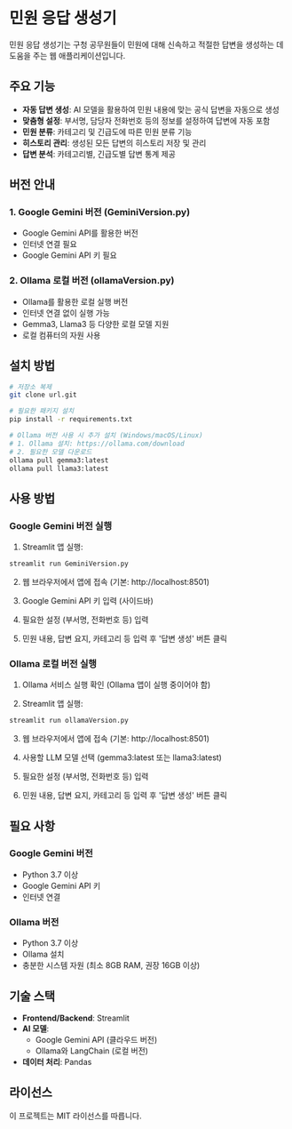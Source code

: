 # 민원 응답 생성기

민원 응답 생성기는 구청 공무원들이 민원에 대해 신속하고 적절한 답변을 생성하는 데 도움을 주는 웹 애플리케이션입니다.

## 주요 기능

- **자동 답변 생성**: AI 모델을 활용하여 민원 내용에 맞는 공식 답변을 자동으로 생성
- **맞춤형 설정**: 부서명, 담당자 전화번호 등의 정보를 설정하여 답변에 자동 포함
- **민원 분류**: 카테고리 및 긴급도에 따른 민원 분류 기능
- **히스토리 관리**: 생성된 모든 답변의 히스토리 저장 및 관리
- **답변 분석**: 카테고리별, 긴급도별 답변 통계 제공

## 버전 안내

### 1. Google Gemini 버전 (GeminiVersion.py)
- Google Gemini API를 활용한 버전
- 인터넷 연결 필요
- Google Gemini API 키 필요

### 2. Ollama 로컬 버전 (ollamaVersion.py)
- Ollama를 활용한 로컬 실행 버전
- 인터넷 연결 없이 실행 가능
- Gemma3, Llama3 등 다양한 로컬 모델 지원
- 로컬 컴퓨터의 자원 사용

## 설치 방법

```bash
# 저장소 복제
git clone url.git

# 필요한 패키지 설치
pip install -r requirements.txt

# Ollama 버전 사용 시 추가 설치 (Windows/macOS/Linux)
# 1. Ollama 설치: https://ollama.com/download
# 2. 필요한 모델 다운로드
ollama pull gemma3:latest
ollama pull llama3:latest
```

## 사용 방법

### Google Gemini 버전 실행

1. Streamlit 앱 실행:
```bash
streamlit run GeminiVersion.py
```

2. 웹 브라우저에서 앱에 접속 (기본: http://localhost:8501)

3. Google Gemini API 키 입력 (사이드바)

4. 필요한 설정 (부서명, 전화번호 등) 입력

5. 민원 내용, 답변 요지, 카테고리 등 입력 후 '답변 생성' 버튼 클릭

### Ollama 로컬 버전 실행

1. Ollama 서비스 실행 확인 (Ollama 앱이 실행 중이어야 함)

2. Streamlit 앱 실행:
```bash
streamlit run ollamaVersion.py
```

3. 웹 브라우저에서 앱에 접속 (기본: http://localhost:8501)

4. 사용할 LLM 모델 선택 (gemma3:latest 또는 llama3:latest)

5. 필요한 설정 (부서명, 전화번호 등) 입력

6. 민원 내용, 답변 요지, 카테고리 등 입력 후 '답변 생성' 버튼 클릭

## 필요 사항

### Google Gemini 버전
- Python 3.7 이상
- Google Gemini API 키
- 인터넷 연결

### Ollama 버전
- Python 3.7 이상
- Ollama 설치
- 충분한 시스템 자원 (최소 8GB RAM, 권장 16GB 이상)

## 기술 스택

- **Frontend/Backend**: Streamlit
- **AI 모델**: 
  - Google Gemini API (클라우드 버전)
  - Ollama와 LangChain (로컬 버전)
- **데이터 처리**: Pandas

## 라이선스

이 프로젝트는 MIT 라이선스를 따릅니다. 